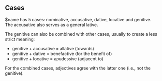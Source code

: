## Cases

$name has 5 cases: nominative, accusative, dative, locative and genitive.
The accusative also serves as a general lative.

The genitive can also be combined with other cases,
usually to create a less strict meaning:

- genitive + accusative = allative (towards)
- genitive + dative = benefactive (for the benefit of)
- genitive + locative = apudessive (adjacent to)

For the combined cases, adjectives agree with the latter one 
(i.e., not the genitive).